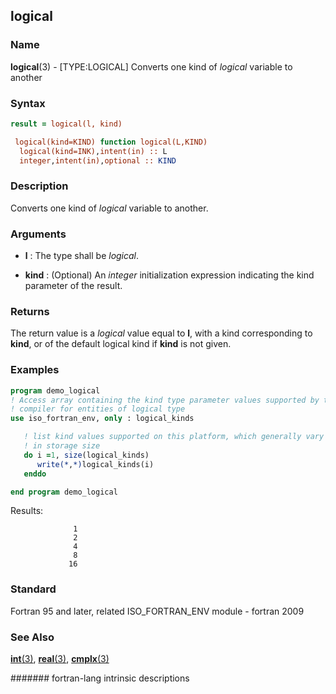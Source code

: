 ## logical
### __Name__

__logical__(3) - \[TYPE:LOGICAL\] Converts one kind of _logical_ variable to another


### __Syntax__
```fortran
result = logical(l, kind)

 logical(kind=KIND) function logical(L,KIND)
  logical(kind=INK),intent(in) :: L
  integer,intent(in),optional :: KIND
```
### __Description__

Converts one kind of _logical_ variable to another.

### __Arguments__


  - __l__
    : The type shall be _logical_.

  - __kind__
    : (Optional) An _integer_ initialization expression indicating the kind
    parameter of the result.

### __Returns__

The return value is a _logical_ value equal to __l__, with a kind
corresponding to __kind__, or of the default logical kind if __kind__ is not
given.

### __Examples__
```fortran
program demo_logical
! Access array containing the kind type parameter values supported by this
! compiler for entities of logical type
use iso_fortran_env, only : logical_kinds

   ! list kind values supported on this platform, which generally vary
   ! in storage size
   do i =1, size(logical_kinds) 
      write(*,*)logical_kinds(i)
   enddo

end program demo_logical
```
  Results:
```text
              1
              2
              4
              8
             16
```
### __Standard__

Fortran 95 and later, related ISO_FORTRAN_ENV module - fortran 2009

### __See Also__

[__int__(3)](INT),
[__real__(3)](REAL),
[__cmplx__(3)](CMPLX)

####### fortran-lang intrinsic descriptions

